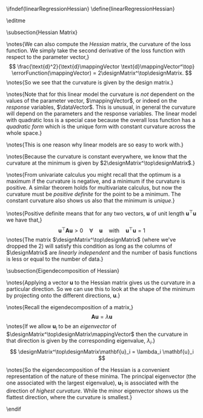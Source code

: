 \ifndef{linearRegressionHessian}
\define{linearRegressionHessian}

\editme

\subsection{Hessian Matrix}

\notes{We can also compute the *Hessian* matrix, the curvature of the loss function. We simply take the second derivative of the loss function with respect to the parameter vector,}
$$
\frac{\text{d}^2}{\text{d}\mappingVector \text{d}\mappingVector^\top} \errorFunction(\mappingVector) = 2\designMatrix^\top\designMatrix.
$$
\notes{So we see that the curvature is given by the design matrix.}

\notes{Note that for this linear model the curvature is *not* dependent on the values of the parameter vector, $\mappingVector$, or indeed on the *response* variables, $\dataVector$. This is unusual, in general the curvature will depend on the parameters and the response variables. The linear model with quadratic loss is a special case because the overall loss function has a *quadratic form* which is the unique form with constant curvature across the whole space.}

\notes{This is one reason why linear models are so easy to work with.}

\notes{Because the curvature is constant everywhere, we know that the curvature at the minimum is given by $2\designMatrix^\top\designMatrix$.}

\notes{From univariate calculus you might recall that the optimum is a maximum if the curvature is negative, and a minimum if the curvature is positive. A similar theorem holds for multivariate calculus, but now the curvature must be *positive definite* for the point to be a minimum. The constant curvature also shows us also that the minimum is *unique*.}


\notes{Positive definite means that for any two vectors, $\mathbf{u}$ of unit length $\mathbf{u}^\top\mathbf{u}$ we have that,}
$$
\mathbf{u}^\top\mathbf{A} \mathbf{u} > 0 \quad \forall \quad \mathbf{u} \quad \text{with}\quad \mathbf{u}^\top\mathbf{u}=1
$$
\notes{The matrix $\designMatrix^\top\designMatrix$ (where we've dropped the 2) will satisfy this condition as long as the columns of $\designMatrix$ are *linearly independent* and the number of basis functions is less or equal to the number of data.}

\subsection{Eigendecomposition of Hessian}

\notes{Applying a vector $\mathbf{u}$ to the Hessian matrix gives us the curvature in a particular direction. So we can use this to look at the shape of the minimum by projecting onto the different directions, $\mathbf{u}$.}

\notes{Recall the eigendecomposition of a matrix,}
$$
\mathbf{A}\mathbf{u} = \lambda\mathbf{u}
$$
\notes{If we allow $\mathbf{u}_i$ to be an *eigenvector* of $\designMatrix^\top\designMatrix\mappingVector$ then the curvature in that direction is given by the corresponding eigenvalue, $\lambda_i$.}
$$
\designMatrix^\top\designMatrix\mathbf{u}_i = \lambda_i \mathbf{u}_i
$$

\notes{So the eigendecomposition of the Hessian is a convenient representation of the nature of these minima. The principal eigenvector (the one associated with the largest eigenvalue), $\mathbf{u}_1$ is associated with the direction of *highest curvature*. While the minor eigenvector shows us the flattest direction, where the  curvature is smallest.}

\endif
